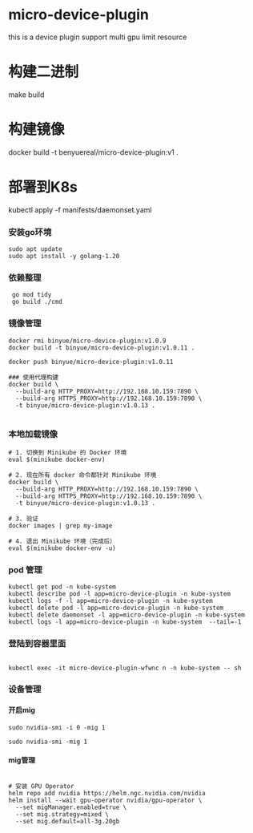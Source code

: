 # micro-device-plugin
this is a device plugin support multi gpu limit resource


# 构建二进制
make build

# 构建镜像
docker build -t benyuereal/micro-device-plugin:v1 .

# 部署到K8s
kubectl apply -f manifests/daemonset.yaml


### 安装go环境
```shell
sudo apt update 
sudo apt install -y golang-1.20
```


### 依赖整理
```shell
 go mod tidy
 go build ./cmd
```


### 镜像管理
```shell
docker rmi binyue/micro-device-plugin:v1.0.9
docker build -t binyue/micro-device-plugin:v1.0.11 .

docker push binyue/micro-device-plugin:v1.0.11

### 使用代理构建
docker build \
  --build-arg HTTP_PROXY=http://192.168.10.159:7890 \
  --build-arg HTTPS_PROXY=http://192.168.10.159:7890 \
  -t binyue/micro-device-plugin:v1.0.13 .


```

### 本地加载镜像
```shell
# 1. 切换到 Minikube 的 Docker 环境
eval $(minikube docker-env)

# 2. 现在所有 docker 命令都针对 Minikube 环境
docker build \
  --build-arg HTTP_PROXY=http://192.168.10.159:7890 \
  --build-arg HTTPS_PROXY=http://192.168.10.159:7890 \
  -t binyue/micro-device-plugin:v1.0.13 .

# 3. 验证
docker images | grep my-image

# 4. 退出 Minikube 环境（完成后）
eval $(minikube docker-env -u)
```



### pod 管理
```shell
kubectl get pod -n kube-system
kubectl describe pod -l app=micro-device-plugin -n kube-system
kubectl logs -f -l app=micro-device-plugin -n kube-system
kubectl delete pod -l app=micro-device-plugin -n kube-system
kubectl delete daemonset -l app=micro-device-plugin -n kube-system
kubectl logs -l app=micro-device-plugin -n kube-system  --tail=-1
```


### 登陆到容器里面
```shell

kubectl exec -it micro-device-plugin-wfwnc n -n kube-system -- sh
```


### 设备管理

#### 开启mig
```shell
sudo nvidia-smi -i 0 -mig 1

sudo nvidia-smi -mig 1
```

#### mig管理
```shell

# 安装 GPU Operator
helm repo add nvidia https://helm.ngc.nvidia.com/nvidia
helm install --wait gpu-operator nvidia/gpu-operator \
  --set migManager.enabled=true \
  --set mig.strategy=mixed \
  --set mig.default=all-3g.20gb
```

